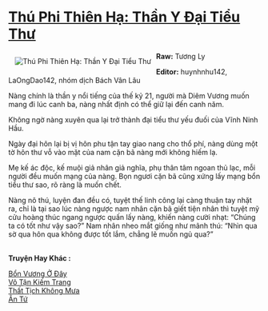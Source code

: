 <a href="https://utruyen.com/thu-phi-thien-ha-than-y-dai-tieu-thu/17534/" title="Thú Phi Thiên Hạ: Thần Y Đại Tiểu Thư"><h1>Thú Phi Thiên Hạ: Thần Y Đại Tiểu Thư</h1></a><div style="display:table"><img align="right" style="float: left; padding: 10px;" src="https://utruyen.com/images/story/200x260/thu-phi-thien-ha-than-y-dai-tieu-thu.jpg" alt="Thú Phi Thiên Hạ: Thần Y Đại Tiểu Thư"><b>Raw:</b> Tương Ly<p></p><b>Editor:</b> huynhnhu142, LaOngDao142, nhóm dịch Bách Vân Lâu<p></p>Nàng chính là thần y nổi tiếng của thế kỷ 21, người mà Diêm Vương muốn mang đi lúc canh ba, nàng nhất định có thể giữ lại đến canh năm.<p></p>Không ngờ nàng xuyên qua lại trở thành đại tiểu thư yếu đuối của Vĩnh Ninh Hầu.<p></p>Ngày đại hôn lại bị vị hôn phu tận tay giao nang cho thổ phí, nàng dùng một tờ hôn thư vỗ vào mặt của nam cặn bã nàng mới không hiếm lạ.<p></p>Mẹ kế ác độc, kế muội giả nhân giả nghĩa, phụ thân tâm ngoan thủ lạc, mỗi người đều muốn mạng của nàng. Bọn ngươi cặn bã cũng xứng lấy mạng bổn tiểu thư sao, rõ ràng là muốn chết. <p></p>Nàng nô thú, luyện đan đều có, tuyệt thế linh công lại càng thuận tay nhặt ra, chỉ là tại sao lúc nàng ngược nam nhân cặn bã giết tiện nhân thì tuyệt mỹ cửu hoàng thúc ngang ngược quấn lấy nàng, khiến nàng cười nhạt: “Chúng ta có tốt như vậy sao?” Nam nhân nheo mắt giống như mãnh thú: “Nhìn qua sờ qua hôn qua không được tốt lắm, chẳng lẽ muốn ngủ qua?”</div><p><br><b>Truyện Hay Khác :</b></p><a href="https://utruyen.com/bon-vuong-o-day/3004/" alt="Bổn Vương Ở Đây">Bổn Vương Ở Đây</a><br/><a href="https://github.com/quanluxury/truyenhot/tree/master/truyenhay/2391/" alt="Vô Tận Kiếm Trang">Vô Tận Kiếm Trang</a><br/><a href="https://truyenhot2020.wordpress.com/2019/12/11/that-tich-khong-mua/" alt="Thất Tịch Không Mưa">Thất Tịch Không Mưa</a><br/><a href="https://dammyh.wordpress.com/2019/11/07/an-tu/" alt="Ân Tứ">Ân Tứ</a><br/>